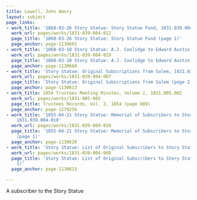 ```yaml
---
title: Lowell, John Amory
layout: subject
page_links:
- work_title: '1868-03-26 Story Statue: Story Statue Fund, 1831.039.004-012'
  work_url: pages/works/1831-039-004-012
  page_title: '1868-03-26 Story Statue: Story Statue Fund (page 1)'
  page_anchor: page-1130665
- work_title: '1868-03-10 Story Statue: A.J. Coolidge to Edward Austin, 1831.039.004-019'
  work_url: pages/works/1831-039-004-019
  page_title: '1868-03-10 Story Statue: A.J. Coolidge to Edward Austin (page 2)'
  page_anchor: page-1130668
- work_title: 'Story Statue: Original Subscriptions from Salem, 1831.039.004-007'
  work_url: pages/works/1831-039-004-007
  page_title: 'Story Statue: Original Subscriptions from Salem (page 2)'
  page_anchor: page-1130613
- work_title: 1854 Trustees Meeting Minutes, Volume 2, 1831.005.002
  work_url: pages/works/1831-005-002
  page_title: Trustees Records, Vol. 2, 1854 (page 089)
  page_anchor: page-1279256
- work_title: '1855-04-21 Story Statue: Memorial of Subscribers to Story Statue Fund,
    1831.039.004-010'
  work_url: pages/works/1831-039-004-010
  page_title: '1855-04-21 Story Statue: Memorial of Subscribers to Story Statue Fund
    (page 1)'
  page_anchor: page-1130620
- work_title: 'Story Statue: List of Original Subscribers to Story Statue Fund, 1831.039.004-008'
  work_url: pages/works/1831-039-004-008
  page_title: 'Story Statue: List of Original Subscribers to Story Statue Fund (page
    1)'
  page_anchor: page-1130615

---
```

<p>A subscriber to the Story Statue</p>